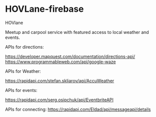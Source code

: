 # HOVLane-firebase

HOVlane 

Meetup and carpool service with featured access to local weather and events.

APIs for directions: 

https://developer.mapquest.com/documentation/directions-api/
https://www.programmableweb.com/api/google-waze


APIs for Weather: 

https://rapidapi.com/stefan.skliarov/api/AccuWeather

APIs for events:

https://rapidapi.com/serg.osipchuk/api/EventbriteAPI


APIs for connecting:
https://rapidapi.com/Eldad/api/messageapi/details
